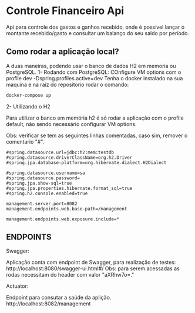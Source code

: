 # Controle Financeiro Api

Api para controle dos gastos e ganhos
recebido, onde é possível lançar o montante recebido/gasto e consultar um
balanço do seu saldo por período.

## Como rodar a aplicação local?
A duas maneiras, podendo usar o banco de dados H2 em memoria ou PostgreSQL.
1- Rodando com PostgreSQL:
COnfigure VM options com o profile dev
-Dspring.profiles.active=dev
Tenha o docker instalado na sua maquina e na raiz do repositorio rodar o comando:
```bash
docker-compose up
```
2- Utilizando o H2

Para utilizar o banco em memória h2 é só rodar a aplicação com o profile default, não sendo necessário configurar VM options.

Obs: verificar se tem as seguintes linhas comentadas, caso sim, remover o comentario "#".
```
#spring.datasource.url=jdbc:h2:mem:testdb
#spring.datasource.driverClassName=org.h2.Driver
#spring.jpa.database-platform=org.hibernate.dialect.H2Dialect

#spring.datasource.username=sa
#spring.datasource.password=
#spring.jpa.show-sql=true
#spring.jpa.properties.hibernate.format_sql=true
#spring.h2.console.enabled=true

management.server.port=8082
management.endpoints.web.base-path=/management

management.endpoints.web.exposure.include=*

```

## ENDPOINTS

Swagger: 

Aplicação conta com endpoint de Swagger, para  realização de testes:
http://localhost:8080/swagger-ui.html#/
Obs: para serem acessadas as rodas necessitam do header com valor
"aXRhw7o=." 

Actuator: 

Endpoint para consutar a saúde da aplição.
http://localhost:8082/management
